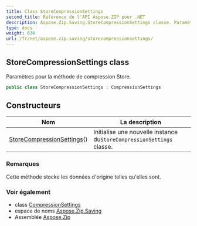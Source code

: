 ```yaml
---
title: Class StoreCompressionSettings
second_title: Référence de l'API Aspose.ZIP pour .NET
description: Aspose.Zip.Saving.StoreCompressionSettings classe. Paramètres pour la méthode de compression Store.
type: docs
weight: 630
url: /fr/net/aspose.zip.saving/storecompressionsettings/
---
```

## StoreCompressionSettings class

Paramètres pour la méthode de compression Store.

```csharp
public class StoreCompressionSettings : CompressionSettings
```

## Constructeurs

| Nom | La description |
| --- | --- |
| [StoreCompressionSettings](storecompressionsettings/)() | Initialise une nouvelle instance du`StoreCompressionSettings` classe. |

### Remarques

Cette méthode stocke les données d'origine telles qu'elles sont.

### Voir également

* class [CompressionSettings](../compressionsettings/)
* espace de noms [Aspose.Zip.Saving](../../aspose.zip.saving/)
* Assemblée [Aspose.Zip](../../)



